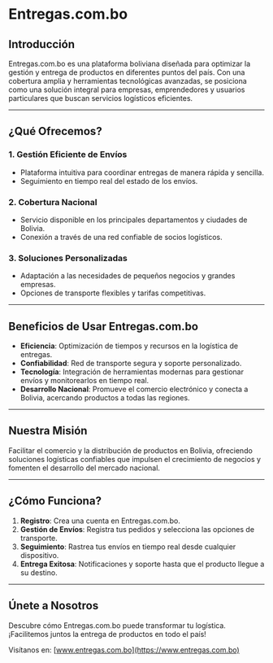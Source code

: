 # **Entregas.com.bo**

## **Introducción**

Entregas.com.bo es una plataforma boliviana diseñada para optimizar la gestión y entrega de productos en diferentes puntos del país. Con una cobertura amplia y herramientas tecnológicas avanzadas, se posiciona como una solución integral para empresas, emprendedores y usuarios particulares que buscan servicios logísticos eficientes.

---

## **¿Qué Ofrecemos?**

### 1. **Gestión Eficiente de Envíos**

- Plataforma intuitiva para coordinar entregas de manera rápida y sencilla.
- Seguimiento en tiempo real del estado de los envíos.

### 2. **Cobertura Nacional**

- Servicio disponible en los principales departamentos y ciudades de Bolivia.
- Conexión a través de una red confiable de socios logísticos.

### 3. **Soluciones Personalizadas**

- Adaptación a las necesidades de pequeños negocios y grandes empresas.
- Opciones de transporte flexibles y tarifas competitivas.

---

## **Beneficios de Usar Entregas.com.bo**

- **Eficiencia**: Optimización de tiempos y recursos en la logística de entregas.
- **Confiabilidad**: Red de transporte segura y soporte personalizado.
- **Tecnología**: Integración de herramientas modernas para gestionar envíos y monitorearlos en tiempo real.
- **Desarrollo Nacional**: Promueve el comercio electrónico y conecta a Bolivia, acercando productos a todas las regiones.

---

## **Nuestra Misión**

Facilitar el comercio y la distribución de productos en Bolivia, ofreciendo soluciones logísticas confiables que impulsen el crecimiento de negocios y fomenten el desarrollo del mercado nacional.

---

## **¿Cómo Funciona?**

1. **Registro**: Crea una cuenta en Entregas.com.bo.
2. **Gestión de Envíos**: Registra tus pedidos y selecciona las opciones de transporte.
3. **Seguimiento**: Rastrea tus envíos en tiempo real desde cualquier dispositivo.
4. **Entrega Exitosa**: Notificaciones y soporte hasta que el producto llegue a su destino.

---

## **Únete a Nosotros**

Descubre cómo Entregas.com.bo puede transformar tu logística. ¡Facilitemos juntos la entrega de productos en todo el país!

Visítanos en: [www.entregas.com.bo](https://www.entregas.com.bo)
